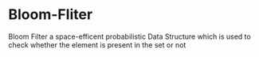 # Bloom-Fliter
Bloom Filter a space-efficent probabilistic Data Structure which is used to check whether the element is present in the set or not
